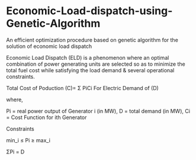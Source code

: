 # Economic-Load-dispatch-using-Genetic-Algorithm
 An efficient optimization procedure based on genetic algorithm for the solution of economic load dispatch

Economic Load Dispatch (ELD) is a phenomenon where an optimal combination of power generating units are selected so as to minimize the total fuel cost while satisfying the load demand & several operational constraints.


Total Cost of Poduction (C)=  Σ PiCi For Electric Demand of (D)


where,

Pi = real power output of Generator i (in MW),
D = total demand (in MW),
Ci = Cost Function for ith Generator


Constraints

min_i ≤ Pi ≥ max_i

ΣPi = D


